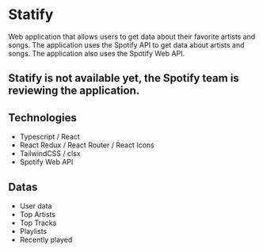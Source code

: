 # Statify

Web application that allows users to get data about their favorite artists and songs. The application uses the Spotify API to get data about artists and songs. The application also uses the Spotify Web API.

## Statify is not available yet, the Spotify team is reviewing the application.

## Technologies

- Typescript / React
- React Redux / React Router / React Icons
- TailwindCSS / clsx
- Spotify Web API

## Datas

- User data
- Top Artists
- Top Tracks
- Playlists
- Recently played